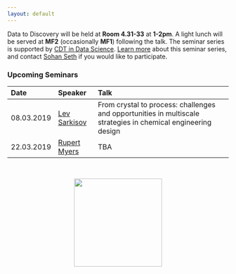 ```yaml
---
layout: default
---
```


Data to Discovery will be held at **Room 4.31-33** at **1-2pm**. A light lunch will be served at **MF2** (occasionally **MF1**) following the talk. The seminar series is supported by [CDT in Data Science](http://datascience.inf.ed.ac.uk).
[Learn more](./learn-more.html) about this seminar series, and contact [Sohan Seth](http://homepages.inf.ed.ac.uk/sseth/) if you would like to participate. 

### Upcoming Seminars

| Date        | Speaker          | Talk |
|:-------------|:------------------|:------|
| 08.03.2019   | [Lev Sarkisov](https://www.eng.ed.ac.uk/about/people/prof-lev-sarkisov) | From crystal to process: challenges and opportunities in multiscale strategies in chemical engineering design  |
| 22.03.2019   | [Rupert Myers](https://www.eng.ed.ac.uk/about/people/dr-rupert-myers)     | TBA  |

&nbsp;
<div style="text-align:center"><img width = "200" src ="{{site:base_url}}/cdt.jpg" /></div>
